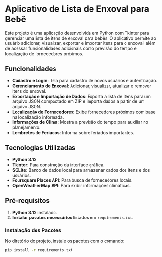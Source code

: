 # Aplicativo de Lista de Enxoval para Bebê

Este projeto é uma aplicação desenvolvida em Python com Tkinter para gerenciar uma lista de itens de enxoval para bebês. O aplicativo permite ao usuário adicionar, visualizar, exportar e importar itens para o enxoval, além de acessar funcionalidades adicionais como previsão do tempo e localização de fornecedores próximos.

## Funcionalidades

- **Cadastro e Login**: Tela para cadastro de novos usuários e autenticação.
- **Gerenciamento de Enxoval**: Adicionar, visualizar, atualizar e remover itens do enxoval.
- **Exportação e Importação de Dados**: Exporta a lista de itens para um arquivo JSON compactado em ZIP e importa dados a partir de um arquivo JSON.
- **Localização de Fornecedores**: Exibe fornecedores próximos com base na localização informada.
- **Informações de Clima**: Mostra a previsão do tempo para auxiliar no planejamento.
- **Lembretes de Feriados**: Informa sobre feriados importantes.

## Tecnologias Utilizadas

- **Python 3.12**
- **Tkinter**: Para construção da interface gráfica.
- **SQLite**: Banco de dados local para armazenar dados dos itens e dos usuários.
- **Foursquare Places API**: Para busca de fornecedores locais.
- **OpenWeatherMap API**: Para exibir informações climáticas.

## Pré-requisitos

1. **Python 3.12** instalado.
2. **Instalar pacotes necessários** listados em `requirements.txt`.

### Instalação dos Pacotes

No diretório do projeto, instale os pacotes com o comando:

```bash
pip install -r requirements.txt
